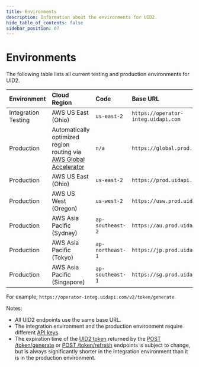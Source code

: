 ```yaml
---
title: Environments
description: Information about the environments for UID2.
hide_table_of_contents: false
sidebar_position: 07
---
```


# Environments

The following table lists all current testing and production environments for UID2.

| Environment | Cloud Region | Code | Base URL |
| :--- | :--- | :--- | :--- |
| Integration Testing | AWS US East (Ohio) | `us-east-2` | `https://operator-integ.uidapi.com` |
| Production | Automatically optimized region routing via <a href='https://aws.amazon.com/global-accelerator/'>AWS Global Accelerator</a> | `n/a` | `https://global.prod.uidapi.com` |
| Production | AWS US East (Ohio) | `us-east-2` | `https://prod.uidapi.com` |
| Production | AWS US West (Oregon) | `us-west-2` | `https://usw.prod.uidapi.com` |
| Production | AWS Asia Pacific (Sydney) | `ap-southeast-2` | `https://au.prod.uidapi.com` |
| Production | AWS Asia Pacific (Tokyo) | `ap-northeast-1` | `https://jp.prod.uidapi.com` |
| Production | AWS Asia Pacific (Singapore) | `ap-southeast-1` | `https://sg.prod.uidapi.com` |

For example, `https://operator-integ.uidapi.com/v2/token/generate`.

Notes:

- All UID2 endpoints use the same base URL.
- The integration environment and the production environment require different [API keys](../ref-info/glossary-uid.md#gl-api-key).
- The expiration time of the [UID2 token](../ref-info/glossary-uid.md#gl-uid2-token) returned by  the [POST /token/generate](../endpoints/post-token-generate.md) or [POST /token/refresh](../endpoints/post-token-refresh.md) endpoints is subject to change, but is always significantly shorter in the integration environment than it is in the production environment.
